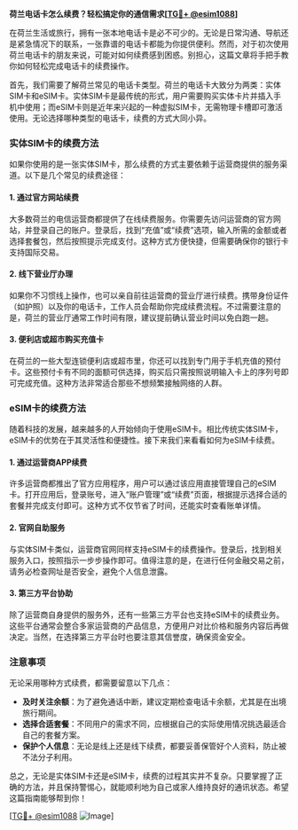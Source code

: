 **荷兰电话卡怎么续费？轻松搞定你的通信需求[[TG💪+ @esim1088](https://t.me/s/esim1088)]**

在荷兰生活或旅行，拥有一张本地电话卡是必不可少的。无论是日常沟通、导航还是紧急情况下的联系，一张靠谱的电话卡都能为你提供便利。然而，对于初次使用荷兰电话卡的朋友来说，可能对如何续费感到困惑。别担心，这篇文章将手把手教你如何轻松完成电话卡的续费操作。

首先，我们需要了解荷兰常见的电话卡类型。荷兰的电话卡大致分为两类：实体SIM卡和eSIM卡。实体SIM卡是最传统的形式，用户需要购买实体卡片并插入手机中使用；而eSIM卡则是近年来兴起的一种虚拟SIM卡，无需物理卡槽即可激活使用。无论选择哪种类型的电话卡，续费的方式大同小异。

### 实体SIM卡的续费方法

如果你使用的是一张实体SIM卡，那么续费的方式主要依赖于运营商提供的服务渠道。以下是几个常见的续费途径：

#### 1. **通过官方网站续费**
大多数荷兰的电信运营商都提供了在线续费服务。你需要先访问运营商的官方网站，并登录自己的账户。登录后，找到“充值”或“续费”选项，输入所需的金额或者选择套餐包，然后按照提示完成支付。这种方式方便快捷，但需要确保你的银行卡支持国际交易。

#### 2. **线下营业厅办理**
如果你不习惯线上操作，也可以亲自前往运营商的营业厅进行续费。携带身份证件（如护照）以及你的电话卡，工作人员会帮助你完成续费流程。不过需要注意的是，荷兰的营业厅通常工作时间有限，建议提前确认营业时间以免白跑一趟。

#### 3. **便利店或超市购买充值卡**
在荷兰的一些大型连锁便利店或超市里，你还可以找到专门用于手机充值的预付卡。这些预付卡有不同的面额可供选择，购买后只需按照说明输入卡上的序列号即可完成充值。这种方法非常适合那些不想频繁接触网络的人群。

### eSIM卡的续费方法

随着科技的发展，越来越多的人开始倾向于使用eSIM卡。相比传统实体SIM卡，eSIM卡的优势在于其灵活性和便捷性。接下来我们来看看如何为eSIM卡续费。

#### 1. **通过运营商APP续费**
许多运营商都推出了官方应用程序，用户可以通过该应用直接管理自己的eSIM卡。打开应用后，登录账号，进入“账户管理”或“续费”页面，根据提示选择合适的套餐并完成支付即可。这种方式不仅节省了时间，还能实时查看账单详情。

#### 2. **官网自助服务**
与实体SIM卡类似，运营商官网同样支持eSIM卡的续费操作。登录后，找到相关服务入口，按照指示一步步操作即可。值得注意的是，在进行任何金融交易之前，请务必检查网址是否安全，避免个人信息泄露。

#### 3. **第三方平台协助**
除了运营商自身提供的服务外，还有一些第三方平台也支持eSIM卡的续费业务。这些平台通常会整合多家运营商的产品信息，方便用户对比价格和服务内容后再做决定。当然，在选择第三方平台时也要注意其信誉度，确保资金安全。

### 注意事项

无论采用哪种方式续费，都需要留意以下几点：

- **及时关注余额**：为了避免通话中断，建议定期检查电话卡余额，尤其是在出境旅行期间。
- **选择合适套餐**：不同用户的需求不同，应根据自己的实际使用情况挑选最适合自己的套餐方案。
- **保护个人信息**：无论是线上还是线下续费，都要妥善保管好个人资料，防止被不法分子利用。

总之，无论是实体SIM卡还是eSIM卡，续费的过程其实并不复杂。只要掌握了正确的方法，并且保持警惕心，就能顺利地为自己或家人维持良好的通讯状态。希望这篇指南能够帮到你！

[[TG💪+ @esim1088](https://t.me/s/esim1088) ![Image](https://i.postimg.cc/4NQfJmqS/Snipaste-2025-05-13-00-14-12.png)]